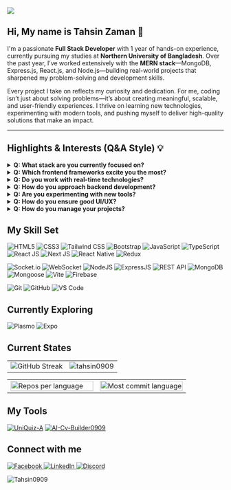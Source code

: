 <img src="https://i.ibb.co.com/xK2mSPxJ/Done-is-better-than-perfect.png" />


## **Hi, My name is Tahsin Zaman** 👋

<p>
I'm a passionate <b>Full Stack Developer</b> with 1 year of hands-on experience, currently pursuing my studies at <b>Northern University of Bangladesh</b>.  
Over the past year, I’ve worked extensively with the <b>MERN stack</b>—MongoDB, Express.js, React.js, and Node.js—building real-world projects that sharpened my problem-solving and development skills.
</p>

<p>
Every project I take on reflects my curiosity and dedication. For me, coding isn’t just about solving problems—it’s about creating meaningful, scalable, and user-friendly experiences.  
I thrive on learning new technologies, experimenting with modern tools, and pushing myself to deliver high-quality solutions that make an impact.
</p>

---

## Highlights & Interests (Q&A Style) 💡

<details>
  <summary><b>Q: What stack are you currently focused on?</b></summary>
  🌟 A: I’m exploring full-stack development with the <b>MERN stack</b>—MongoDB, Express.js, React.js, and Node.js.
</details>

<details>
  <summary><b>Q: Which frontend frameworks excite you the most?</b></summary>
  💻 A: I love developing modern and high-performance web apps with <b>React.js</b> and <b>Next.js</b>.
</details>

<details>
  <summary><b>Q: Do you work with real-time technologies?</b></summary>
  🚀 A: Yes! I’m learning <b>WebSocket</b> and <b>Socket.io</b> to build interactive, real-time applications.
</details>

<details>
  <summary><b>Q: How do you approach backend development?</b></summary>
  📚 A: I enjoy designing <b>REST APIs</b> with Node.js and managing databases efficiently using <b>MongoDB</b>.
</details>

<details>
  <summary><b>Q: Are you experimenting with new tools?</b></summary>
  ⚡ A: Definitely! I’ve been exploring <b>Plasmo</b> (browser extensions), <b>Firebase</b>, and <b>Expo</b> for cross-platform apps.
</details>

<details>
  <summary><b>Q: How do you ensure good UI/UX?</b></summary>
  🛠 A: By enhancing interfaces with <b>Tailwind</b>, <b>Bootstrap</b>, and <b>Ant-Design</b> for clean and responsive design.
</details>

<details>
  <summary><b>Q: How do you manage your projects?</b></summary>
  🔧 A: With <b>Git</b> and <b>GitHub</b>, ensuring smooth version control, collaboration, and open-source contributions.
</details>




## My Skill Set  


![HTML5](https://img.shields.io/badge/HTML5-E34F26?style=for-the-badge&logo=html5&logoColor=white)
![CSS3](https://img.shields.io/badge/CSS3-1572B6?style=for-the-badge&logo=css3&logoColor=white)
![Tailwind CSS](https://img.shields.io/badge/Tailwind_CSS-06B6D4?style=for-the-badge&logo=tailwindcss&logoColor=white)
![Bootstrap](https://img.shields.io/badge/Bootstrap-563D7C?style=for-the-badge&logo=bootstrap&logoColor=white)
![JavaScript](https://img.shields.io/badge/JavaScript-F0DB4F?style=for-the-badge&logo=javascript&logoColor=black)
![TypeScript](https://img.shields.io/badge/TypeScript-007ACC?style=for-the-badge&logo=typescript&logoColor=white)
![React JS](https://img.shields.io/badge/React-61DBFB?style=for-the-badge&logo=react&logoColor=white)
![Next JS](https://img.shields.io/badge/Next.js-000000?style=for-the-badge&logo=nextdotjs&logoColor=white)
![React Native](https://img.shields.io/badge/React_Native-61DAFB?style=for-the-badge&logo=react&logoColor=black)
![Redux](https://img.shields.io/badge/Redux-593D88?style=for-the-badge&logo=redux&logoColor=white)

![Socket.io](https://img.shields.io/badge/Socket.io-010101?style=for-the-badge&logo=socketdotio&logoColor=white)
![WebSocket](https://img.shields.io/badge/WebSocket-FF6600?style=for-the-badge)
![NodeJS](https://img.shields.io/badge/Node.js-339933?style=for-the-badge&logo=node.js&logoColor=white)
![ExpressJS](https://img.shields.io/badge/Express-000000?style=for-the-badge&logo=express&logoColor=white)
![REST API](https://img.shields.io/badge/REST_API-FF5733?style=for-the-badge)
![MongoDB](https://img.shields.io/badge/MongoDB-4EA94B?style=for-the-badge&logo=mongodb&logoColor=white)
![Mongoose](https://img.shields.io/badge/Mongoose-880000?style=for-the-badge)
![Vite](https://img.shields.io/badge/Vite-646CFF?style=for-the-badge&logo=vite&logoColor=white)
![Firebase](https://img.shields.io/badge/Firebase-FFA611?style=for-the-badge&logo=firebase&logoColor=white)

![Git](https://img.shields.io/badge/Git-F05032?style=for-the-badge&logo=git&logoColor=white)
![GitHub](https://img.shields.io/badge/GitHub-181717?style=for-the-badge&logo=github&logoColor=white)
![VS Code](https://img.shields.io/badge/VSCode-0078D7?style=for-the-badge&logo=visual-studio-code&logoColor=white)

## Currently Exploring
![Plasmo](https://img.shields.io/badge/Plasmo-000000?style=for-the-badge&logo=plasmo&logoColor=white)
![Expo](https://img.shields.io/badge/Expo-1B1F23?style=for-the-badge&logo=expo&logoColor=white)

## Current States

<table>
  <tr>
    <td>
      <img src="https://streak-stats.demolab.com?user=Tahsin0909&theme=tokyonight&hide_border=true&border_radius=5&date_format=j%20M%5B%20Y%5D" alt="GitHub Streak" />
    </td>
    <td>
      <img src="https://github-readme-stats.vercel.app/api?username=tahsin0909&show_icons=true&locale=en" alt="tahsin0909" />
    </td>
  </tr>
</table>

<table>
  <tr>
    <td width="50%">
      <img src="http://github-profile-summary-cards.vercel.app/api/cards/repos-per-language?username=Tahsin0909&theme=transparent" alt="Repos per language" width="100%"/>
    </td>
    <td width="50%">
      <img src="http://github-profile-summary-cards.vercel.app/api/cards/most-commit-language?username=Tahsin0909&theme=transparent" alt="Most commit language" width="100%"/>
    </td>
  </tr>
</table>









## My Tools 
[![UniQuiz-A](https://github-readme-stats.vercel.app/api/pin/?username=Tahsin0909&repo=UniQuiz-AI&border_color=7F3FBF&bg_color=0D1117&title_color=C9D1D9&text_color=8B949E&icon_color=7F3FBF)](https://github.com/Tahsin0909/UniQuiz-AI)
[![AI-Cv-Builder0909](https://github-readme-stats.vercel.app/api/pin/?username=Tahsin0909&repo=AI-Cv-Builder0909&border_color=7F3FBF&bg_color=0D1117&title_color=C9D1D9&text_color=8B949E&icon_color=7F3FBF)](https://github.com/Tahsin0909/AI-Cv-Builder0909)


## Connect with me 
<p align="left">
  <a href="https://www.facebook.com/yourprofile" target="_blank">
    <img src="https://img.shields.io/badge/Facebook-1877F2?style=for-the-badge&logo=facebook&logoColor=white" alt="Facebook"/>
  </a>
  <a href="https://www.linkedin.com/in/yourprofile" target="_blank">
    <img src="https://img.shields.io/badge/LinkedIn-0A66C2?style=for-the-badge&logo=linkedin&logoColor=white" alt="LinkedIn"/>
  </a>
  <a href="https://discord.com/users/yourID" target="_blank">
    <img src="https://img.shields.io/badge/Discord-5865F2?style=for-the-badge&logo=discord&logoColor=white" alt="Discord"/>
  </a>
</p>


<p align="left"> <img src="https://komarev.com/ghpvc/?username=Tahsin0909&label=Profile%20views&color=0e75b6&style=flat" alt="Tahsin0909" /> </p>
